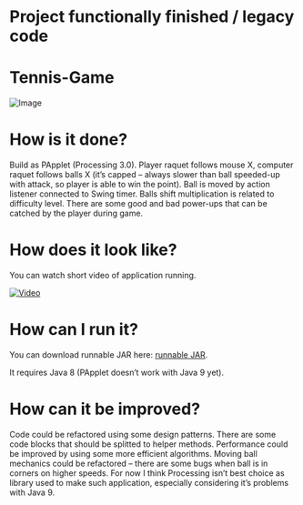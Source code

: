 # Project functionally finished / legacy code

# Tennis-Game

![Image](https://zagorskidev.files.wordpress.com/2017/10/zrzut-ekranu-z-2017-10-05-08-36-282.png?w=1462)

# How is it done?

Build as PApplet (Processing 3.0). Player raquet follows mouse X, computer raquet follows balls X (it’s capped – always slower than ball speeded-up with attack, so player is able to win the point). Ball is moved by action listener connected to Swing timer. Balls shift multiplication is related to difficulty level. There are some good and bad power-ups that can be catched by the player during game.

# How does it look like?

You can watch short video of application running.

[![Video](https://img.youtube.com/vi/_QYMymtdfe4/0.jpg)](https://youtu.be/_QYMymtdfe4)

# How can I run it?

You can download runnable JAR here: [runnable JAR](https://drive.google.com/open?id=0B_bwkWjLwn2MQ0hwWUQ1WUZndlk).

It requires Java 8 (PApplet doesn’t work with Java 9 yet).

# How can it be improved?

Code could be refactored using some design patterns. There are some code blocks that should be splitted to helper methods. Performance could be improved by using some more efficient algorithms. Moving ball mechanics could be refactored – there are some bugs when ball is in corners on higher speeds. For now I think Processing isn’t best choice as library used to make such application, especially considering it’s problems with Java 9.
